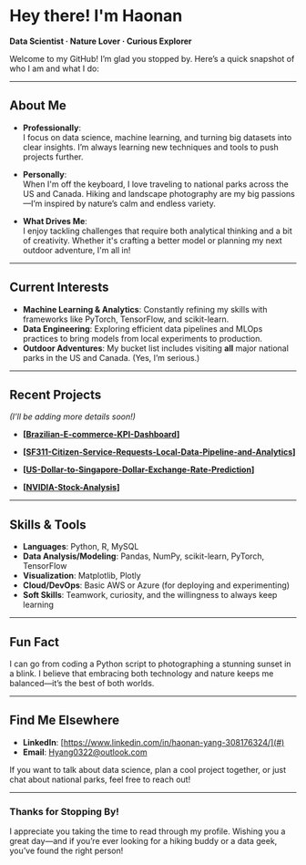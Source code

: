 # Hey there! I'm Haonan

**Data Scientist · Nature Lover · Curious Explorer**

Welcome to my GitHub! I’m glad you stopped by. Here’s a quick snapshot of who I am and what I do:

---

## About Me

- **Professionally**:  
  I focus on data science, machine learning, and turning big datasets into clear insights. I’m always learning new techniques and tools to push projects further.
  
- **Personally**:  
  When I'm off the keyboard, I love traveling to national parks across the US and Canada. Hiking and landscape photography are my big passions—I’m inspired by nature’s calm and endless variety.

- **What Drives Me**:  
  I enjoy tackling challenges that require both analytical thinking and a bit of creativity. Whether it's crafting a better model or planning my next outdoor adventure, I'm all in!

---

## Current Interests

- **Machine Learning & Analytics**: Constantly refining my skills with frameworks like PyTorch, TensorFlow, and scikit-learn.
- **Data Engineering**: Exploring efficient data pipelines and MLOps practices to bring models from local experiments to production.
- **Outdoor Adventures**: My bucket list includes visiting **all** major national parks in the US and Canada. (Yes, I’m serious.)

---

## Recent Projects

*(I’ll be adding more details soon!)*

- **[[Brazilian-E-commerce-KPI-Dashboard](https://github.com/Haonan-100/Brazilian-E-commerce-KPI-Dashboard-)]**  

- **[[SF311-Citizen-Service-Requests-Local-Data-Pipeline-and-Analytics](https://github.com/Haonan-100/SF311-Citizen-Service-Requests-Local-Data-Pipeline-and-Analytics)]**

- **[[US-Dollar-to-Singapore-Dollar-Exchange-Rate-Prediction](https://github.com/Haonan-100/US-Dollar-to-Singapore-Dollar-Exchange-Rate-Prediction)]**

- **[[NVIDIA-Stock-Analysis](https://github.com/Haonan-100/NVIDIA-Stock-Analysis)]**


---

## Skills & Tools

- **Languages**: Python, R, MySQL
- **Data Analysis/Modeling**: Pandas, NumPy, scikit-learn, PyTorch, TensorFlow  
- **Visualization**: Matplotlib, Plotly  
- **Cloud/DevOps**: Basic AWS or Azure (for deploying and experimenting)  
- **Soft Skills**: Teamwork, curiosity, and the willingness to always keep learning

---

## Fun Fact

I can go from coding a Python script to photographing a stunning sunset in a blink. I believe that embracing both technology and nature keeps me balanced—it’s the best of both worlds.

---

## Find Me Elsewhere

- **LinkedIn**: [https://www.linkedin.com/in/haonan-yang-308176324/](#)  
- **Email**: <Hyang0322@outlook.com>  

If you want to talk about data science, plan a cool project together, or just chat about national parks, feel free to reach out!

---

### Thanks for Stopping By!

I appreciate you taking the time to read through my profile. Wishing you a great day—and if you’re ever looking for a hiking buddy or a data geek, you’ve found the right person!
